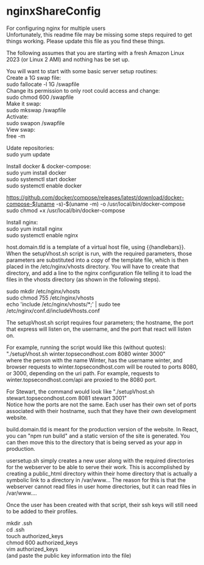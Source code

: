 # nginxShareConfig
For configuring nginx for multiple users  
Unfortunately, this readme file may be missing some steps required to get things working.  Please update this file as you find these things.  
  
The following assumes that you are starting with a fresh Amazon Linux 2023 (or Linux 2 AMI) and nothing has be set up. 
  
You will want to start with some basic server setup routines:  
Create a 1G swap file:  
sudo fallocate -l 1G /swapfile  
Change its permission to only root could access and change:  
sudo chmod 600 /swapfile  
Make it swap:  
sudo mkswap /swapfile  
Activate:  
sudo swapon /swapfile  
View swap:  
free -m  
  
Udate repositories:  
sudo yum update  
  
Install docker & docker-compose:  
sudo yum install docker  
sudo systemctl start docker  
sudo systemctl enable docker  
  
https://github.com/docker/compose/releases/latest/download/docker-compose-$(uname -s)-$(uname -m) -o /usr/local/bin/docker-compose  
sudo chmod +x /usr/local/bin/docker-compose  
  
  
Install nginx:  
sudo yum install nginx  
sudo systemctl enable nginx  
  
  

host.domain.tld is a template of a virtual host file, using {{handlebars}}.  When the setupVhost.sh script is run, with the required parameters, those parameters are substituted into a copy of the template file, which is then placed in the /etc/nginx/vhosts directory.  You will have to create that directory, and add a line to the nginx configuration file telling it to load the files in the vhosts directory (as shown in the following steps).    
  
sudo mkdir /etc/nginx/vhosts  
sudo chmod 755 /etc/nginx/vhosts  
echo 'include /etc/nginx/vhosts/*;' | sudo tee /etc/nginx/conf.d/includeVhosts.conf  
  
  
The setupVhost.sh script requires four parameters; the hostname, the port that express will listen on, the username, and the port that react will listen on.  
  
For example, running the script would like this (without quotes): "./setupVhost.sh winter.topsecondhost.com 8080 winter 3000"  
where the person with the name Winter, has the username winter, and browser requests to winter.topsecondhost.com will be routed to ports 8080, or 3000, depending on the uri path.  For example, requests to winter.topsecondhost.com/api are proxied to the 8080 port.  
  
For Stewart, the command would look like "./setupVhost.sh stewart.topsecondhost.com 8081 stewart 3001"  
Notice how the ports are not the same.  Each user has their own set of ports associated with their hostname, such that they have their own development website.  
  
build.domain.tld is meant for the production version of the website.  In React, you can "npm run build" and a static version of the site is generated.  You can then move this to the directory that is being served as your app in production.  
  
usersetup.sh simply creates a new user along with the required directories for the webserver to be able to serve their work.  This is accomplished by creating a public_html directory within their home directory that is actually a symbolic link to a directory in /var/www...   The reason for this is that the webserver cannot read files in user home directories, but it can read files in /var/www....  
  
Once the user has been created with that script, their ssh keys will still need to be added to their profiles.  
  
mkdir .ssh  
cd .ssh  
touch authorized_keys  
chmod 600 authorized_keys  
vim authorized_keys  
(and paste the public key information into the file)  


